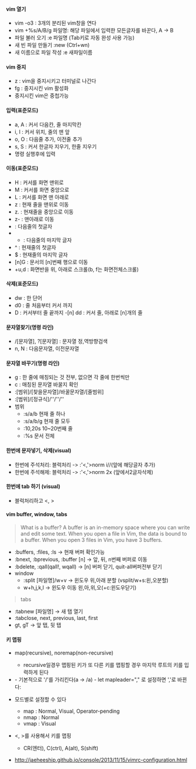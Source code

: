#### vim 열기
- vim -o3 : 3개의 분리된 vim창을 연다
- vim +%s/A/B/g 파일명: 해당 파일에서 입력한 모든글자를 바꾼다, A -> B
- 파일 불러 오기           :e 파일명        (Tab키로 자동 완성 사용 가능)
- 새 빈 파일 만들기        :new             (Ctrl+wn)
- 새 이름으로 파일 작성    :e 새파일이름


#### vim 중지
- <ctrl>z : vim을 중지시키고 터미널로 나간다
- fg : 중지시킨 vim 활성화
- 중지시킨 vim은 중첩가능 




#### 입력(표준모드)
- a, A : 커서 다음칸, 줄 마지막칸
- i, I : 커서 위치, 줄의 맨 앞
- o, O : 다음줄 추가, 이전줄 추가
- s, S : 커서 한글자 지우기, 한줄 지우기
- 명령 실행후에 입력

#### 이동(표준모드)
- H : 커서를 화면 맨위로
- M : 커서를 화면 중앙으로 
- L : 커서를 화면 맨 아래로
- z<enter> : 현재 줄을 맨위로 이동
- z. : 현재줄을 중앙으로 이동
- z- : 맨아래로 이동
- <enter> : 다음줄의 첫글자
- - : 다음줄의 마지막 글자
- ^ : 현재줄의 첫글자
- $ : 현재줄의 마지막 글자
- [n]G : 문서의 [n]번째 행으로 이동
- <ctrl>+u,d : 화면반을 위, 아래로 스크롤(b, f는 화면전체스크롤)
    
#### 삭제(표준모드)
- dw : 한 단어
- d0 : 줄 처음부터 커서 까지
- D : 커서부터 줄 끝까지
-[n] dd : 커서 줄, 아래로 [n]개의 줄 

#### 문자열찾기(명령 라인)
- /[문자열], ?[문자열] : 문자열 정,역방향검색
- n, N : 다음문자열, 이전문자열

#### 문자열 바꾸기(명령 라인)
- g : 한 줄에 매칭되는 것 전부, 없으면 각 줄에 한번씩만
- c : 매칭된 문자열 바꿀지 확인
- :[범위]/[찾을문자열]/바꿀문자열/[줄범위]
- :[범위]/[정규식]/''/''/''
- 범위
	- :s/a/b  현재 줄 하나
	- :s/a/b/g  현재 줄 모두
	- :10,20s  10~20번째 줄
	- :%s 	문서 전체

#### 한번에 문자넣기, 삭제(visual)
- 한번에 주석처리: 블럭처리 -> :'<,'>norm i//(앞에 해당글자 추가)
- 한번에 주석해제: 블럭처리 -> :'<,'>norm 2x (앞에서2글자삭제)

#### 한번에 tab 하기 (visual)
- 블럭처리하고 <, >  
 
#### vim buffer, window, tabs
> What is a buffer?
A buffer is an in-memory space where you can write and edit some text. When you open a file in Vim, the data is bound to a buffer. When you open 3 files in Vim, you have 3 buffers.
- :buffers, :files, :ls 		-> 현재 버퍼 확인가능
- :bnext, :bprevious, :buffer [n] 	-> 앞, 뒤, n번째 버퍼로 이동
- :bdelete, :qall(qall!, wqall) 	->  [n] 버퍼 닫기, quit-all버퍼전부 닫기
- window 
	- :split [파일명]/<ctrl>w+v  	-> 윈도우 위,아래 분할 (vsplit/<ctrl>w+s:왼,오분할)
	- <ctrl>w+h,j,k,l 		-> 윈도우 이동 왼,아,위,오(+c:윈도우닫기)

> tabs
- :tabnew [파일명] 		-> 새 탭 열기
- :tabclose, next, previous, last, first
- gt, gT 			-> 앞 탭, 뒷 탭


#### 키 맵핑
- map(recursive), noremap(non-recursive)
	- recursive일경우 맵핑된 키가 또 다른 키를 맵핑할 경우 마지막 루트의 키를 입력하게 된다

- <leader>
	- 기본적으로 '/'를 가리킨다(<leader>a -> /a)
	- let mapleader="," 로 설정하면 ','로 바뀐다: 

- 모드별로 설정할 수 있다
	- map : Normal, Visual, Operator-pending 
	- nmap : Normal
	- vmap : Visual

- <, >를 사용해서 키를 맵핑
	- CR(엔터), C(ctrl), A(alt), S(shift) 

- http://jaeheeship.github.io/console/2013/11/15/vimrc-configuration.html
